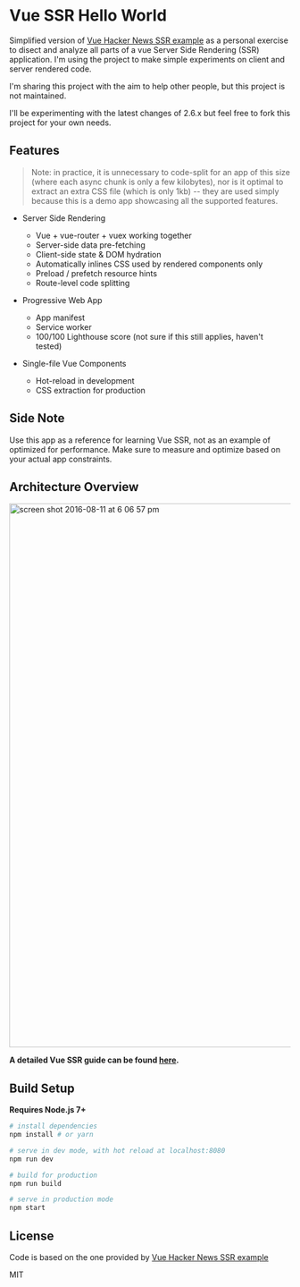 # Vue SSR Hello World

Simplified version of [Vue Hacker News SSR example](https://github.com/vuejs/vue-hackernews-2.0) as a personal exercise to disect and analyze all parts of a vue Server Side Rendering (SSR) application. I'm using the project to make simple experiments on client and server rendered code.

I'm sharing this project with the aim to help other people, but this project is not maintained.

I'll be experimenting with the latest changes of 2.6.x but feel free to fork this project for your own needs.

## Features

> Note: in practice, it is unnecessary to code-split for an app of this size (where each async chunk is only a few kilobytes), nor is it optimal to extract an extra CSS file (which is only 1kb) -- they are used simply because this is a demo app showcasing all the supported features.

- Server Side Rendering
  - Vue + vue-router + vuex working together
  - Server-side data pre-fetching
  - Client-side state & DOM hydration
  - Automatically inlines CSS used by rendered components only
  - Preload / prefetch resource hints
  - Route-level code splitting

- Progressive Web App
  - App manifest
  - Service worker
  - 100/100 Lighthouse score (not sure if this still applies, haven't tested)

- Single-file Vue Components
  - Hot-reload in development
  - CSS extraction for production

## Side Note

Use this app as a reference for learning Vue SSR, not as an example of optimized for performance.
Make sure to measure and optimize based on your actual app constraints.

## Architecture Overview

<img width="973" alt="screen shot 2016-08-11 at 6 06 57 pm" src="https://cloud.githubusercontent.com/assets/499550/17607895/786a415a-5fee-11e6-9c11-45a2cfdf085c.png">

**A detailed Vue SSR guide can be found [here](https://ssr.vuejs.org).**

## Build Setup

**Requires Node.js 7+**

``` bash
# install dependencies
npm install # or yarn

# serve in dev mode, with hot reload at localhost:8080
npm run dev

# build for production
npm run build

# serve in production mode
npm start
```

## License

Code is based on the one provided by [Vue Hacker News SSR example](https://github.com/vuejs/vue-hackernews-2.0)

MIT
